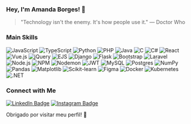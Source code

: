 ### Hey, I'm Amanda Borges! 👋

> "Technology isn't the enemy. It's how people use it." — Doctor Who

### Main Skills

<div align="left"> <img src="https://img.shields.io/badge/-JavaScript-F7DF1E?style=flat-square&logo=javascript&logoColor=black" alt="JavaScript"/> <img src="https://img.shields.io/badge/-TypeScript-3178C6?style=flat-square&logo=typescript&logoColor=white" alt="TypeScript"/> <img src="https://img.shields.io/badge/-Python-3776AB?style=flat-square&logo=python&logoColor=white" alt="Python"/> <img src="https://img.shields.io/badge/-PHP-777BB4?style=flat-square&logo=php&logoColor=white" alt="PHP"/> <img src="https://img.shields.io/badge/-Java-007396?style=flat-square&logo=java&logoColor=white" alt="Java"/> <img src="https://img.shields.io/badge/-C-A8B9CC?style=flat-square&logo=c&logoColor=white" alt="C"/> <img src="https://img.shields.io/badge/-C%23-239120?style=flat-square&logo=c-sharp&logoColor=white" alt="C#"/> <img src="https://img.shields.io/badge/-React-61DAFB?style=flat-square&logo=react&logoColor=white" alt="React"/> <img src="https://img.shields.io/badge/-Vue.js-4FC08D?style=flat-square&logo=vue.js&logoColor=white" alt="Vue.js"/> <img src="https://img.shields.io/badge/-jQuery-0769AD?style=flat-square&logo=jquery&logoColor=white" alt="jQuery"/> <img src="https://img.shields.io/badge/-EJS-404D59?style=flat-square&logo=ejs&logoColor=white" alt="EJS"/> <img src="https://img.shields.io/badge/-Django-092E20?style=flat-square&logo=django&logoColor=white" alt="Django"/> <img src="https://img.shields.io/badge/-Flask-000000?style=flat-square&logo=flask&logoColor=white" alt="Flask"/> <img src="https://img.shields.io/badge/-Bootstrap-7952B3?style=flat-square&logo=bootstrap&logoColor=white" alt="Bootstrap"/> <img src="https://img.shields.io/badge/-Laravel-FF2D20?style=flat-square&logo=laravel&logoColor=white" alt="Laravel"/> <img src="https://img.shields.io/badge/-Node.js-339933?style=flat-square&logo=node.js&logoColor=white" alt="Node.js"/> <img src="https://img.shields.io/badge/-NPM-CB3837?style=flat-square&logo=npm&logoColor=white" alt="NPM"/> <img src="https://img.shields.io/badge/-Nodemon-76D04B?style=flat-square&logo=nodemon&logoColor=white" alt="Nodemon"/> <img src="https://img.shields.io/badge/-JWT-000000?style=flat-square&logo=jsonwebtokens&logoColor=white" alt="JWT"/> <img src="https://img.shields.io/badge/-MySQL-4479A1?style=flat-square&logo=mysql&logoColor=white" alt="MySQL"/> <img src="https://img.shields.io/badge/-Postgres-336791?style=flat-square&logo=postgresql&logoColor=white" alt="Postgres"/> <img src="https://img.shields.io/badge/-NumPy-013243?style=flat-square&logo=numpy&logoColor=white" alt="NumPy"/> <img src="https://img.shields.io/badge/-Pandas-150458?style=flat-square&logo=pandas&logoColor=white" alt="Pandas"/> <img src="https://img.shields.io/badge/-Matplotlib-8EC07C?style=flat-square&logo=python&logoColor=white" alt="Matplotlib"/> <img src="https://img.shields.io/badge/-Scikit--learn-F7931E?style=flat-square&logo=scikit-learn&logoColor=white" alt="Scikit-learn"/> <img src="https://img.shields.io/badge/-Figma-F24E1E?style=flat-square&logo=figma&logoColor=white" alt="Figma"/> <img src="https://img.shields.io/badge/-Docker-2496ED?style=flat-square&logo=docker&logoColor=white" alt="Docker"/> <img src="https://img.shields.io/badge/-Kubernetes-326CE5?style=flat-square&logo=kubernetes&logoColor=white" alt="Kubernetes"/> <img src="https://img.shields.io/badge/-.NET-512BD4?style=flat-square&logo=dotnet&logoColor=white" alt=".NET"/> </div>

### Connect with Me

  [![LinkedIn Badge](https://img.shields.io/badge/-LinkedIn-blue?style=flat-square&logo=Linkedin&logoColor=white&link=https://www.linkedin.com/in/amandadecassiaborges/)](https://www.linkedin.com/in/amandadecassiaborges/)
  [![Instagram Badge](https://img.shields.io/badge/-Instagram-C13584?style=flat-square&logo=Instagram&logoColor=white&link=https://www.instagram.com/amandadecassiaborges/)](https://www.instagram.com/amandadecassiaborges/)

Obrigado por visitar meu perfil! 🚀
